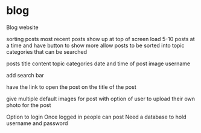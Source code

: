 # blog
Blog website

sorting posts
    most recent posts show up at top of screen
    load 5-10 posts at a time and have button to show more
    allow posts to be sorted into topic categories that can be searched

posts
    title
    content
    topic categories
    date and time of post
    image
    username

add search bar

have the link to open the post on the title of the post

give multiple default images for post with option of 
    user to upload their own photo for the post

Option to login 
    Once logged in people can post
    Need a database to hold username and password
